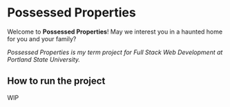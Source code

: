 # Possessed Properties
Welcome to **Possessed Properties**! May we interest you in a haunted home for you and your family?

*Possessed Properties is my term project for Full Stack Web Development at Portland State University.*

## How to run the project
WIP
